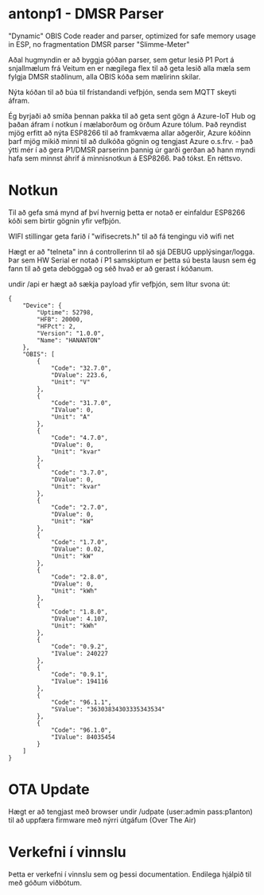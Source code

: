 # antonp1 - DMSR Parser
"Dynamic" OBIS Code reader and parser, optimized for safe memory usage in ESP, no fragmentation
DMSR parser "Slimme-Meter"

Aðal hugmyndin er að byggja góðan parser, sem getur lesið P1 Port á snjallmælum frá Veitum en er nægilega flex til að geta
lesið alla mæla sem fylgja DMSR staðlinum, alla OBIS kóða sem mælirinn skilar.

Nýta kóðan til að búa til frístandandi vefþjón, senda sem MQTT skeyti áfram.

Ég byrjaði að smíða þennan pakka til að geta sent gögn á Azure-IoT Hub og þaðan áfram í notkun í mælaborðum og örðum Azure tólum. Það reyndist mjög erfitt að nýta ESP8266 til að framkvæma allar aðgerðir, Azure kóðinn þarf mjög mikið minni til að dulkóða gögnin og tengjast Azure o.s.frv. - það ýtti mér í að gera P1/DMSR parserinn þannig úr garði gerðan að hann myndi hafa sem minnst áhrif á 
minnisnotkun á ESP8266. Það tókst. En réttsvo.
# Notkun
Til að gefa smá mynd af því hvernig þetta er notað er einfaldur ESP8266 kóði sem birtir gögnin yfir vefþjón. 

WIFI stillingar geta farið í "wifisecrets.h" til að fá tengingu við wifi net

Hægt er að "telneta" inn á controllerinn til að sjá DEBUG upplýsingar/logga. Þar sem HW Serial er notað í P1 samskiptum er þetta sú
besta lausn sem ég fann til að geta deböggað og séð hvað er að gerast í kóðanum.

undir /api er hægt að sækja payload yfir vefþjón, sem lítur svona út:

```
{
    "Device": {
        "Uptime": 52798,
        "HFB": 20000,
        "HFPct": 2,
        "Version": "1.0.0",
        "Name": "HANANTON"
    },
    "OBIS": [
        {
            "Code": "32.7.0",
            "DValue": 223.6,
            "Unit": "V"
        },
        {
            "Code": "31.7.0",
            "IValue": 0,
            "Unit": "A"
        },
        {
            "Code": "4.7.0",
            "DValue": 0,
            "Unit": "kvar"
        },
        {
            "Code": "3.7.0",
            "DValue": 0,
            "Unit": "kvar"
        },
        {
            "Code": "2.7.0",
            "DValue": 0,
            "Unit": "kW"
        },
        {
            "Code": "1.7.0",
            "DValue": 0.02,
            "Unit": "kW"
        },
        {
            "Code": "2.8.0",
            "DValue": 0,
            "Unit": "kWh"
        },
        {
            "Code": "1.8.0",
            "DValue": 4.107,
            "Unit": "kWh"
        },
        {
            "Code": "0.9.2",
            "IValue": 240227
        },
        {
            "Code": "0.9.1",
            "IValue": 194116
        },
        {
            "Code": "96.1.1",
            "SValue": "36303834303335343534"
        },
        {
            "Code": "96.1.0",
            "IValue": 84035454
        }
    ]
}
```
# OTA Update
Hægt er að tengjast með browser undir /udpate (user:admin pass:p1anton) til að uppfæra firmware með nýrri útgáfum (Over The Air)


# Verkefni í vinnslu
Þetta er verkefni í vinnslu sem og þessi documentation. Endilega hjálpið til með góðum viðbótum.